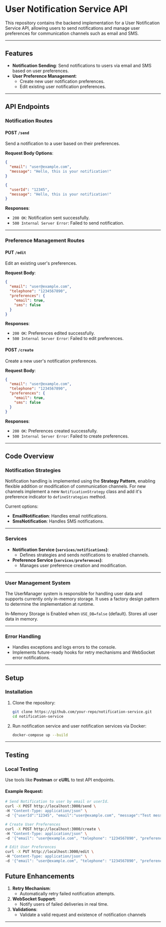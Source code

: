 # User Notification Service API

This repository contains the backend implementation for a User Notification Service API, allowing users to send
notifications and manage user preferences for communication channels such as email and SMS.

---

## Features

- **Notification Sending**: Send notifications to users via email and SMS based on user preferences.
- **User Preference Management**:
    - Create new user notification preferences.
    - Edit existing user notification preferences.

---

## API Endpoints

### Notification Routes

#### **POST `/send`**

Send a notification to a user based on their preferences.

**Request Body Options**:

```json
{
  "email": "user@example.com",
  "message": "Hello, this is your notification!"
}
```

```json
{
  "userId": "12345",
  "message": "Hello, this is your notification!"
}
```

**Responses**:

- `200 OK`: Notification sent successfully.
- `500 Internal Server Error`: Failed to send notification.

---

### Preference Management Routes

#### **PUT `/edit`**

Edit an existing user's preferences.

**Request Body**:

```json
{
  "email": "user@example.com",
  "telephone": "1234567890",
  "preferences": {
    "email": true,
    "sms": false
  }
}
```

**Responses**:

- `200 OK`: Preferences edited successfully.
- `500 Internal Server Error`: Failed to edit preferences.

#### **POST `/create`**

Create a new user's notification preferences.

**Request Body**:

```json
{
  "email": "user@example.com",
  "telephone": "1234567890",
  "preferences": {
    "email": true,
    "sms": false
  }
}
```

**Responses**:

- `200 OK`: Preferences created successfully.
- `500 Internal Server Error`: Failed to create preferences.

---

## Code Overview

### **Notification Strategies**

Notification handling is implemented using the **Strategy Pattern**, enabling flexible addition or modification of
communication channels. For new channels implement a new `NotificationStrategy` class and add it's preference indicator to `defineStrategies` method.

Current options:
- **EmailNotification**: Handles email notifications.
- **SmsNotification**: Handles SMS notifications.

---

### **Services**

- **Notification Service (`services/notifications`)**:
    - Defines strategies and sends notifications to enabled channels.
- **Preference Service (`services/preferences`)**:
    - Manages user preference creation and modification.

---
### **User Management System**

The UserManager system is responsible for handling user data and supports currently only in-memory storage. It uses a factory design pattern to determine the implementation at runtime.

In-Memory Storage is Enabled when `USE_DB=false` (default).
Stores all user data in memory.

---

### **Error Handling**

- Handles exceptions and logs errors to the console.
- Implements future-ready hooks for retry mechanisms and WebSocket error notifications.

---

## Setup

### Installation

1. Clone the repository:
   ```bash
   git clone https://github.com/your-repo/notification-service.git
   cd notification-service
   ```

2. Run notification service and user notification services via Docker:
   ```bash
   docker-compose up --build
   ```

---

## Testing

### Local Testing

Use tools like **Postman** or **cURL** to test API endpoints.

#### Example Request:

```bash
# Send Notification to user by email or userId.
curl -X POST http://localhost:3000/send \
-H "Content-Type: application/json" \
-d '{"userId":"12345", "email":"user@example.com", "message":"Test message"}'

# Create User Preferences
curl -X POST http://localhost:3000/create \
-H "Content-Type: application/json" \
-d '{"email": "user@example.com", "telephone": "1234567890", "preferences": {"email": true, "sms": false}}'

# Edit User Preferences
curl -X PUT http://localhost:3000/edit \
-H "Content-Type: application/json" \
-d '{"email": "user@example.com", "telephone": "1234567890", "preferences": {"email": true, "sms": true}}'
```

## Future Enhancements

1. **Retry Mechanism**:
    - Automatically retry failed notification attempts.
2. **WebSocket Support**:
    - Notify users of failed deliveries in real time.
3. **Validations**:
    - Validate a valid request and existence of notification channels

---